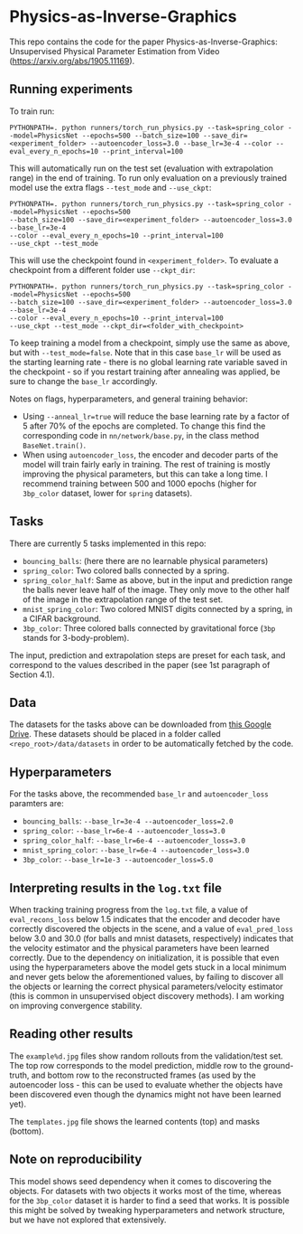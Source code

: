 # Physics-as-Inverse-Graphics

This repo contains the code for the paper Physics-as-Inverse-Graphics: Unsupervised Physical Parameter Estimation from Video (https://arxiv.org/abs/1905.11169).

## Running experiments

To train run:

```
PYTHONPATH=. python runners/torch_run_physics.py --task=spring_color --model=PhysicsNet --epochs=500 --batch_size=100 --save_dir=<experiment_folder> --autoencoder_loss=3.0 --base_lr=3e-4 --color --eval_every_n_epochs=10 --print_interval=100

```

This will automatically run on the test set (evaluation with extrapolation range) in the end of training.
To run only evaluation on a previously trained model use the extra flags `--test_mode` and `--use_ckpt`:

```
PYTHONPATH=. python runners/torch_run_physics.py --task=spring_color --model=PhysicsNet --epochs=500 
--batch_size=100 --save_dir=<experiment_folder> --autoencoder_loss=3.0 --base_lr=3e-4 
--color --eval_every_n_epochs=10 --print_interval=100 
--use_ckpt --test_mode
```

This will use the checkpoint found in `<experiment_folder>`. To evaluate a checkpoint from a different folder use `--ckpt_dir`:

```
PYTHONPATH=. python runners/torch_run_physics.py --task=spring_color --model=PhysicsNet --epochs=500 
--batch_size=100 --save_dir=<experiment_folder> --autoencoder_loss=3.0 --base_lr=3e-4 
--color --eval_every_n_epochs=10 --print_interval=100 
--use_ckpt --test_mode --ckpt_dir=<folder_with_checkpoint>
```

To keep training a model from a checkpoint, simply use the same as above, but with `--test_mode=false`. Note that in this case `base_lr` will be used as the starting learning rate - there is no global learning rate variable saved in the checkpoint - so if you restart training after annealing was applied, be sure to change the `base_lr` accordingly.

Notes on flags, hyperparameters, and general training behavior:
* Using `--anneal_lr=true` will reduce the base learning rate by a factor of 5 after 70% of the epochs are completed. To change this find the corresponding code in `nn/network/base.py`, in the class method `BaseNet.train()`.
* When using `autoencoder_loss`, the encoder and decoder parts of the model will train fairly early in training. The rest of training is mostly improving the physical parameters, but this can take a long time. I recommend training between 500 and 1000 epochs (higher for `3bp_color` dataset, lower for `spring` datasets).


## Tasks

There are currently 5 tasks implemented in this repo: 

* `bouncing_balls`: (here there are no learnable physical parameters)
* `spring_color`: Two colored balls connected by a spring.
* `spring_color_half`: Same as above, but in the input and prediction range the balls never leave half of the image. They only move to the other half of the image in the extrapolation range of the test set.
* `mnist_spring_color`: Two colored MNIST digits connected by a spring, in a CIFAR background.
* `3bp_color`:  Three colored balls connected by gravitational force (`3bp` stands for 3-body-problem).
 
 The input, prediction and extrapolation steps are preset for each task, and correspond to the values described in the paper (see 1st paragraph of Section 4.1).
 
 ## Data
 
 The datasets for the tasks above can be downloaded from [this Google Drive](https://drive.google.com/open?id=16uvdhZiv2CkoDDDNGRG4l_T7LEZXzfyA). These datasets should be placed in a folder called `<repo_root>/data/datasets` in order to be automatically fetched by the code. 
 
 ## Hyperparameters
 
 For the tasks above, the recommended `base_lr` and `autoencoder_loss` paramters are:
 * `bouncing_balls`: `--base_lr=3e-4 --autoencoder_loss=2.0`
* `spring_color`: `--base_lr=6e-4 --autoencoder_loss=3.0`
* `spring_color_half`: `--base_lr=6e-4 --autoencoder_loss=3.0`
* `mnist_spring_color`: `--base_lr=6e-4 --autoencoder_loss=3.0`
* `3bp_color`:  `--base_lr=1e-3 --autoencoder_loss=5.0`
 
 ## Interpreting results in the `log.txt` file
 
 When tracking training progress from the `log.txt` file, a value of `eval_recons_loss` below 1.5 indicates that the encoder and decoder have correctly discovered the objects in the scene, and a value of `eval_pred_loss` below 3.0 and 30.0 (for balls and mnist datasets, respectively) indicates that the velocity estimator and the physical parameters have been learned correctly. Due to the dependency on initialization, it is possible that even using the hyperparameters above the model gets stuck in a local minimum and never gets below the aforementioned values, by failing to discover all the objects or learning the correct physical parameters/velocity estimator (this is common in unsupervised object discovery methods). I am working on improving convergence stability.
 
 ## Reading other results
 
 The `example%d.jpg` files show random rollouts from the validation/test set. The top row corresponds to the model prediction, middle row to the ground-truth, and bottom row to the reconstructed frames (as used by the autoencoder loss - this can be used to evaluate whether the objects have been discovered even though the dynamics might not have been learned yet).
 
 The `templates.jpg` file shows the learned contents (top) and masks (bottom). 
 
 ## Note on reproducibility
 
 This model shows seed dependency when it comes to discovering the objects. For datasets with two objects it works most of the time, whereas for the `3bp_color` dataset it is harder to find a seed that works. It is possible this might be solved by tweaking hyperparameters and network structure, but we have not explored that extensively.
